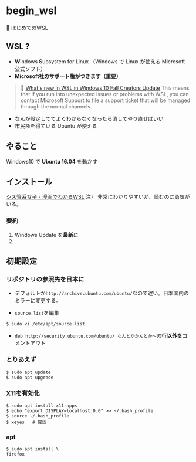 # begin_wsl
:beginner: はじめてのWSL

## WSL ?
* **W**indows **S**ubsystem for **L**inux （Windows で Linux が使える Microsoft 公式ソフト）
* **Microsoft社のサポート権がつきます（重要）**
>:link: [What's new in WSL in Windows 10 Fall Creators Update](https://blogs.msdn.microsoft.com/commandline/2017/10/11/whats-new-in-wsl-in-windows-10-fall-creators-update/)
>This means that if you run into unexpected issues or problems with WSL, you can contact Microsoft Support to file a support ticket that will be managed through the normal channels.
* なんか設定しててよくわからなくなったら消してやり直せばいい
* 市民権を得ている Ubuntu が使える

## やること
Windows10 で **Ubuntu 16.04** を動かす

## インストール
[シス管系女子 - 漫画でわかるWSL](http://system-admin-girl.com/comic/begins/sp-wsl/)
注） 非常にわかりやすいが、読むのに勇気がいる。

### 要約
1. Windows Update を**最新**に
1. 

## 初期設定
### リポジトリの参照先を日本に
* デフォルトが`http://archive.ubuntu.com/ubuntu/`なので遅い。日本国内のミラーに変更する。

<script src="https://gist.github.com/kottn/6b08a7c20f917cedb1d68f57fd8dafb5.js"></script>

* `source.list`を編集
```
$ sudo vi /etc/apt/source.list
```
* `deb http://security.ubuntu.com/ubuntu/ なんとかかんとか～`の行**以外を**コメントアウト



### とりあえず
```
$ sudo apt update
$ sudo apt upgrade
```
### X11を有効化
```
$ sudo apt install x11-apps
$ echo "export DISPLAY=localhost:0.0" >> ~/.bash_profile
$ source ~/.bash_profile
$ xeyes   # 確認
```

### apt
```
$ sudo apt install \
firefox
```
